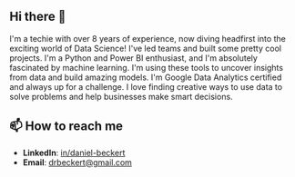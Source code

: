 ## Hi there 👋

I'm a techie with over 8 years of experience, now diving headfirst into the exciting world of Data Science!
I've led teams and built some pretty cool projects. I'm a Python and Power BI enthusiast, and I'm absolutely
fascinated by machine learning. I'm using these tools to uncover insights from data and build amazing models.
I'm Google Data Analytics certified and always up for a challenge. I love finding creative ways to use data
to solve problems and help businesses make smart decisions.

<!--
**Drieger/drieger** is a ✨ _special_ ✨ repository because its `README.md` (this file) appears on your GitHub profile.

Here are some ideas to get you started:

- 🔭 I’m currently working on ...
- 🌱 I’m currently learning ...
- 👯 I’m looking to collaborate on ...
- 🤔 I’m looking for help with ...
- 💬 Ask me about ...
- 😄 Pronouns: ...
- ⚡ Fun fact: ...
-->
## 📫 How to reach me

* **LinkedIn**: [in/daniel-beckert]("https://www.linkedin.com/in/daniel-beckert/")
* **Email**: [drbeckert@gmail.com]("mailto://drbeckert@gmail.com")
